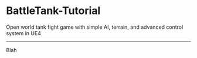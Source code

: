 # BattleTank-Tutorial
Open world tank fight game with simple AI, terrain, and advanced control system in UE4

***
Blah

